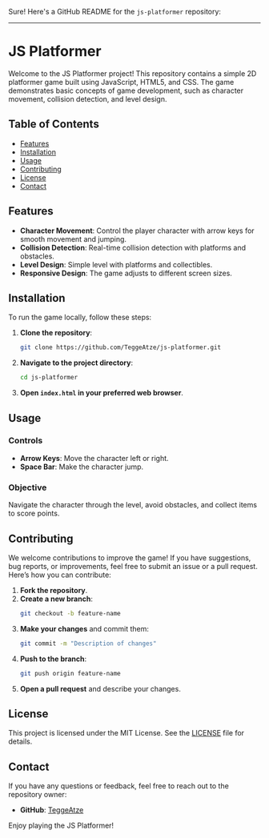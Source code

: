 Sure! Here's a GitHub README for the `js-platformer` repository:

---

# JS Platformer

Welcome to the JS Platformer project! This repository contains a simple 2D platformer game built using JavaScript, HTML5, and CSS. The game demonstrates basic concepts of game development, such as character movement, collision detection, and level design.

## Table of Contents
- [Features](#features)
- [Installation](#installation)
- [Usage](#usage)
- [Contributing](#contributing)
- [License](#license)
- [Contact](#contact)

## Features
- **Character Movement**: Control the player character with arrow keys for smooth movement and jumping.
- **Collision Detection**: Real-time collision detection with platforms and obstacles.
- **Level Design**: Simple level with platforms and collectibles.
- **Responsive Design**: The game adjusts to different screen sizes.

## Installation

To run the game locally, follow these steps:

1. **Clone the repository**:
   ```bash
   git clone https://github.com/TeggeAtze/js-platformer.git
   ```

2. **Navigate to the project directory**:
   ```bash
   cd js-platformer
   ```

3. **Open `index.html` in your preferred web browser**.

## Usage

### Controls
- **Arrow Keys**: Move the character left or right.
- **Space Bar**: Make the character jump.

### Objective
Navigate the character through the level, avoid obstacles, and collect items to score points.

## Contributing

We welcome contributions to improve the game! If you have suggestions, bug reports, or improvements, feel free to submit an issue or a pull request. Here’s how you can contribute:

1. **Fork the repository**.
2. **Create a new branch**:
   ```bash
   git checkout -b feature-name
   ```
3. **Make your changes** and commit them:
   ```bash
   git commit -m "Description of changes"
   ```
4. **Push to the branch**:
   ```bash
   git push origin feature-name
   ```
5. **Open a pull request** and describe your changes.

## License

This project is licensed under the MIT License. See the [LICENSE](LICENSE) file for details.

## Contact

If you have any questions or feedback, feel free to reach out to the repository owner:

- **GitHub**: [TeggeAtze](https://github.com/TeggeAtze)

Enjoy playing the JS Platformer!

